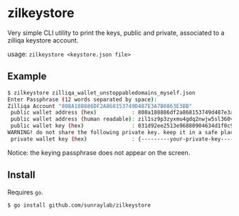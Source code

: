 # zilkeystore

Very simple CLI utility to print the keys, public and private, associated to a zilliqa keystore account.


usage: ``zilkeystore <keystore.json file>``

## Example

```bash
$ zilkeystore zilliqa_wallet_unstoppabledomains_myself.json
Enter Passphrase (12 words separated by space):
Zilliqa Account "808A188886DF2A868153749D487E3A7B0863E3BB"
 public wallet address (hex)           : 808a188886df2a868153749d487e3a7b0863e3bb
 public wallet address (human readable): zil1sz9p3zyxmu4gdq2nwjw5sl360vyx8camrulx6j
 public wallet key (hex)               : 031d92ee2513e96880904634d1f0c995909cd85f69fb5a521bd86e159daaf47abe
WARNING! do not share the following private key. keep it in a safe place, like your passphrase. 
 private wallet key (hex)              : {---------your-private-key----------------------------------------}
```

Notice: the keying passphrase does not appear on the screen.

## Install

Requires `go`.

```bash
$ go install github.com/sunraylab/zilkeystore
```
